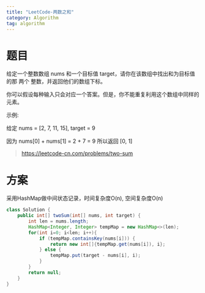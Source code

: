 ```yaml
---
title: "LeetCode-两数之和"
category: Algorithm
tag: algorithm
---
```

# 题目 #
给定一个整数数组 nums 和一个目标值 target，请你在该数组中找出和为目标值的那 两个 整数，并返回他们的数组下标。

你可以假设每种输入只会对应一个答案。但是，你不能重复利用这个数组中同样的元素。

示例:

给定 nums = [2, 7, 11, 15], target = 9

因为 nums[0] + nums[1] = 2 + 7 = 9
所以返回 [0, 1]

> https://leetcode-cn.com/problems/two-sum

# 方案 #
采用HashMap做中间状态记录，时间复杂度O(n), 空间复杂度O(n)
```java
class Solution {
    public int[] twoSum(int[] nums, int target) {
        int len = nums.length;
        HashMap<Integer, Integer> tempMap = new HashMap<>(len);
        for(int i=0; i<len; i++){
            if (tempMap.containsKey(nums[i])) {
                return new int[]{tempMap.get(nums[i]), i};
            } else {
                tempMap.put(target - nums[i], i);
            }
        }
        return null;
    }
}
```
